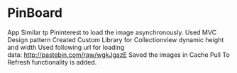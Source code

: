 # PinBoard
App Similar tp Pininterest to load the image asynchronously.
Used MVC Design pattern
Created Custom Library for Collectionview dynamic height and width 
Used following url for loading data: http://pastebin.com/raw/wgkJgazE
Saved the images in Cache
Pull To Refresh functionality is added.

